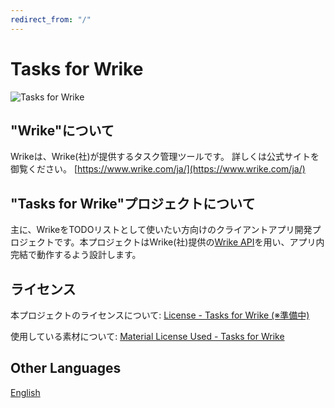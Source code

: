 ```yaml
---
redirect_from: "/"
---
```


# Tasks for Wrike

![Tasks for Wrike](https://tasks.kaniyama.net/src/logo_animation.gif)

## "Wrike"について

Wrikeは、Wrike(社)が提供するタスク管理ツールです。 詳しくは公式サイトを御覧ください。
[https://www.wrike.com/ja/](https://www.wrike.com/ja/)

## "Tasks for Wrike"プロジェクトについて

主に、WrikeをTODOリストとして使いたい方向けのクライアントアプリ開発プロジェクトです。本プロジェクトはWrike(社)提供の[Wrike API]()を用い、アプリ内完結で動作するよう設計します。

## ライセンス

本プロジェクトのライセンスについて:
[License - Tasks for Wrike (※準備中)]()

使用している素材について:
[Material License Used - Tasks for Wrike](MaterialLicenseUsed.md)

## Other Languages

[English](https://tasks.kaniyama.net/en/)